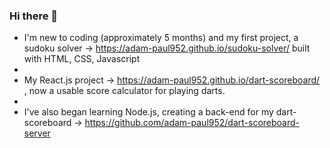 ### Hi there 👋


- I'm new to coding (approximately 5 months) and my first project, a sudoku solver -> https://adam-paul952.github.io/sudoku-solver/ built with HTML, CSS, Javascript
- 
- My React.js project -> https://adam-paul952.github.io/dart-scoreboard/ , now a usable score calculator for playing darts.
- 
- I've also began learning Node.js, creating a back-end for my dart-scoreboard -> https://github.com/adam-paul952/dart-scoreboard-server
